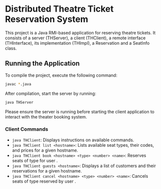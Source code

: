 # Distributed Theatre Ticket Reservation System

This project is a Java RMI-based application for reserving theatre tickets. It consists of a server (THServer), a client (THClient), a remote interface (THInterface), its implementation (THImpl), a Reservation and a SeatInfo class.

## Running the Application
To compile the project, execute the following command:
```bash
javac *.java
```
After compilation, start the server by running:
```bash
java THServer
```
Please ensure the server is running before starting the client application to interact with the theater booking system.
### Client Commands
- `java THClient`: Displays instructions on available commands.
- `java THClient list <hostname>`: Lists available seat types, their codes, and prices for a given hostname.
- `java THClient book <hostname> <type> <number> <name>`: Reserves <number> seats of type <type> for user <name>.
- `java THClient guests <hostname>`: Displays a list of customers and their reservations for a given hostname.
- `java THClient cancel <hostname> <type> <number> <name>`: Cancels <number> seats of type <type> reserved by user <name>.
